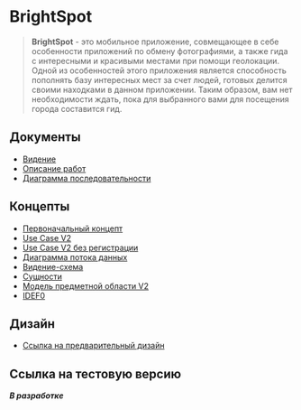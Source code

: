 # BrightSpot

> **BrightSpot** - это мобильное приложение, совмещающее в себе особенности приложений по обмену фотографиями, а также гида с интересными и красивыми местами при помощи геолокации. Одной из особенностей этого приложения является способность пополнять базу интересных мест за счет людей, готовых делится своими находками в данном приложении. Таким образом, вам нет необходимости ждать, пока для выбранного вами для посещения города составится гид. 

## Документы

- [Видение](Documents/Vision.md)
- [Описание работ](Documents/DescriptionWork.md)
- [Диаграмма последовательности](Documents/SequenceDiagram.md)

## Концепты

- [Первоначальный концепт](Concepts/Concept_v1.png)
- [Use Case V2](Concepts/UseCaseV2.png)
- [Use Case V2 без регистрации](Concepts/UseCaseV2WithoutRegistration.png)
- [Диаграмма потока данных](Concepts/DataFlowDiagram.png)
- [Видение-схема](Concepts/Vision.jpg)
- [Сущности](Concepts/Entities.jpg)
- [Модель предметной области V2](Concepts/DomainModelUML.png)
- [IDEF0](Concepts/IDEF0.jpg)

## Дизайн

- [Ссылка на предварительный дизайн](https://www.figma.com/file/nkWXdTVxX2eZmVZ8grq6Dr/Untitled?node-id=0%3A1)

## Ссылка на тестовую версию

***В разработке***